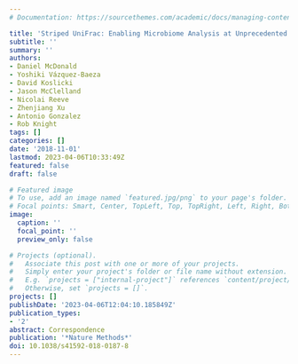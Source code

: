 ```yaml
---
# Documentation: https://sourcethemes.com/academic/docs/managing-content/

title: 'Striped UniFrac: Enabling Microbiome Analysis at Unprecedented Scale'
subtitle: ''
summary: ''
authors:
- Daniel McDonald
- Yoshiki Vázquez-Baeza
- David Koslicki
- Jason McClelland
- Nicolai Reeve
- Zhenjiang Xu
- Antonio Gonzalez
- Rob Knight
tags: []
categories: []
date: '2018-11-01'
lastmod: 2023-04-06T10:33:49Z
featured: false
draft: false

# Featured image
# To use, add an image named `featured.jpg/png` to your page's folder.
# Focal points: Smart, Center, TopLeft, Top, TopRight, Left, Right, BottomLeft, Bottom, BottomRight.
image:
  caption: ''
  focal_point: ''
  preview_only: false

# Projects (optional).
#   Associate this post with one or more of your projects.
#   Simply enter your project's folder or file name without extension.
#   E.g. `projects = ["internal-project"]` references `content/project/deep-learning/index.md`.
#   Otherwise, set `projects = []`.
projects: []
publishDate: '2023-04-06T12:04:10.185849Z'
publication_types:
- '2'
abstract: Correspondence
publication: '*Nature Methods*'
doi: 10.1038/s41592-018-0187-8
---
```

